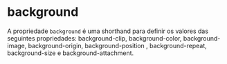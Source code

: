 # background

A propriedade `background` é uma shorthand para definir os valores das seguintes propriedades: background-clip, background-color, background-image, background-origin, background-position , background-repeat, background-size e background-attachment.
